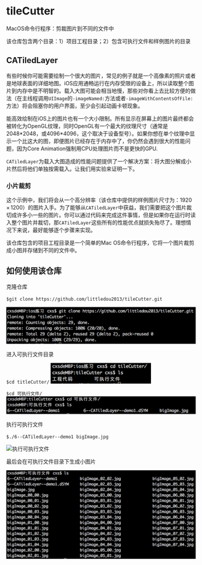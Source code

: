 # tileCutter
MacOS命令行程序：剪裁图片到不同的文件中

该仓库包含两个目录：1）项目工程目录；2）包含可执行文件和样例图片的目录

## CATiledLayer

有些时候你可能需要绘制一个很大的图片，常见的例子就是一个高像素的照片或者是地球表面的详细地图。iOS应用通畅运行在内存受限的设备上，所以读取整个图片到内存中是不明智的。载入大图可能会相当地慢，那些对你看上去比较方便的做法（在主线程调用`UIImage`的`-imageNamed:`方法或者`-imageWithContentsOfFile:`方法）将会阻塞你的用户界面，至少会引起动画卡顿现象。

能高效绘制在iOS上的图片也有一个大小限制。所有显示在屏幕上的图片最终都会被转化为OpenGL纹理，同时OpenGL有一个最大的纹理尺寸（通常是2048\*2048，或4096\*4096，这个取决于设备型号）。如果你想在单个纹理中显示一个比这大的图，即便图片已经存在于内存中了，你仍然会遇到很大的性能问题，因为Core Animation强制用CPU处理图片而不是更快的GPU.

`CATiledLayer`为载入大图造成的性能问题提供了一个解决方案：将大图分解成小片然后将他们单独按需载入。让我们用实验来证明一下。

### 小片裁剪

这个示例中，我们将会从一个高分辨率（该仓库中提供的样例图片尺寸为：1920 × 1200）的图片入手。为了能够从`CATiledLayer`中获益，我们需要把这个图片裁切成许多小一些的图片。你可以通过代码来完成这件事情，但是如果你在运行时读入整个图片并裁切，那`CATiledLayer`这些所有的性能优点就损失殆尽了。理想情况下来说，最好能够逐个步骤来实现。

该仓库包含的项目工程目录是一个简单的Mac OS命令行程序，它将一个图片裁剪成小图并存储到不同的文件中。

## 如何使用该仓库

克隆仓库

`$git clone https://github.com/littledou2013/tileCutter.git`

![克隆仓库](./文档图片/E4E97AE1717FC8FE3F284337868AD203.png)

进入可执行文件目录

`$cd titleCutter/`
![进入仓库目录](./文档图片/6D74CE648D916CB9119DE373D58D9BD3.png)

`$cd 可执行文件/`
![进入可执行文件目录](./文档图片/74CF43818651E649128E5D45BE2DA0AD.png)

执行可执行文件

`$./6--CATiledLayer--demo1 bigImage.jpg`

![执行可执行文件](./文档图片/7FF8C2873E3FB27A4287CC3431D9E6770.png)

最后会在可执行文件目录下生成小图片

![生成小图片文件](./文档图片/DC3A1F7F1494E6214D1BB2C22942DCAF.png)
